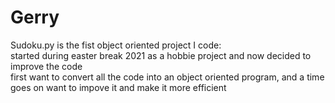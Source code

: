 # Gerry
Sudoku.py is the fist object oriented project I code:  
  started during easter break 2021 as a hobbie project and now decided to improve the code  
    first want to convert all the code into an object oriented program, and a time goes on want to impove it and make it more efficient
